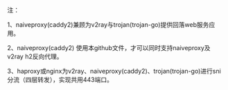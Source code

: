 注：

1、naiveproxy(caddy2)兼顾为v2ray与trojan(trojan-go)提供回落web服务应用。

2、naiveproxy(caddy2) 使用本github文件，才可以同时支持naiveproxy及v2ray h2反向代理。

3、haproxy或nginx为v2ray、naiveproxy(caddy2)、trojan(trojan-go)进行sni分流（四层转发），实现共用443端口。
